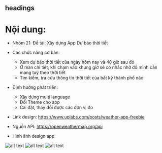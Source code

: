 ## headings
# Nội dung: 
- Nhóm 21: Đề tài: Xây dựng App Dự báo thời tiết
- Các chức năng cơ bản:
    + Xem dự báo thời tiết của ngày hôm nay và 48 giờ sau đó
    + Ở màn chi tiết, khi chạm vào khung giờ sẽ có nhắc nhở đồ mình cần mang tuỳ theo thời tiết
    + Tìm kiếm, tra cứu thông tin thời tiết của bất kỳ thành phố nào
- Định hướng phát triển: 
    + Xây dựng multi language
    + Đổi Theme cho app
    + Cài đặt, thay đổi được các đơn vị đo
   

- Link design: https://www.uplabs.com/posts/weather-app-freebie
- Nguồn API: https://openweathermap.org/api 
- Hình ảnh design app: 

![alt text](https://github.com/CodeHiSmile/weatherApp/tree/main/assets/images/splash.JPEG?raw=true)
![alt text](https://github.com/CodeHiSmile/weatherApp/tree/main/assets/images/home.JPEG?raw=true)
![alt text](https://github.com/CodeHiSmile/weatherApp/tree/main/assets/images/detail.JPEG?raw=true)